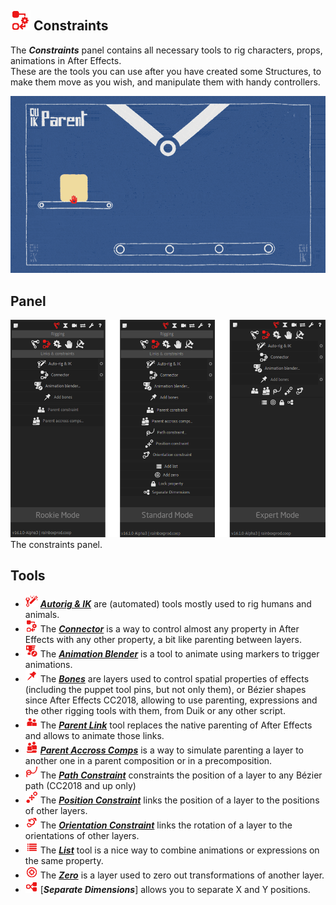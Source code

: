 ## ![Constraints Icon](img/duik-icons/constraint-icon-r.png) Constraints

The ***Constraints*** panel contains all necessary tools to rig characters, props, animations in After Effects.  
These are the tools you can use after you have created some Structures, to make them move as you wish, and manipulate them with handy controllers.

![Constraints GIF](img/examples/parent-2.gif)

## Panel

![Constraints panel](img\duik-screenshots\S-Rigging\S-Rigging-Links&Constraints\Links&Constraints-panels.png)
The constraints panel.

## Tools

- ![Constraints Icon](img/duik-icons/links-tools/autorig-icon-r.png) ***[Autorig & IK](autorig.md)*** are (automated) tools mostly used to rig humans and animals.
- ![Constraints Icon](img/duik-icons/links-tools/connector-icon-r.png) The ***[Connector](connector.md)*** is a way to control almost any property in After Effects with any other property, a bit like parenting between layers.
- ![Constraints Icon](img/duik-icons/links-tools/anim-blender-icon-r.png) The ***[Animation Blender](animation-blender-setup.md)*** is a tool to animate using markers to trigger animations.
- ![Constraints Icon](img/duik-icons/links-tools/add-bones-icon-r.png) The [***Bones***](bones.md) are layers used to control spatial properties of effects (including the puppet tool pins, but not only them), or Bézier shapes since After Effects CC2018, allowing to use parenting, expressions and the other rigging tools with them, from Duik or any other script.
- ![Constraints Icon](img/duik-icons/links-tools/parent-link-icon-r.png) The [***Parent Link***](parent-constraint.md) tool replaces the native parenting of After Effects and allows to animate those links.
- ![Constraints Icon](img/duik-icons/links-tools/lil-parentcomp-icon-r.png) ***[Parent Accross Comps](parent-accross-compositions.md)*** is a way to simulate parenting a layer to another one in a parent composition or in a precomposition.
- ![Constraints Icon](img/duik-icons/links-tools/path-constraint-icon-r.png) The [***Path Constraint***](path-constraint.md) constraints the position of a layer to any Bézier path (CC2018 and up only)
- ![Constraints Icon](img/duik-icons/links-tools/pos-constraint-icon-r.png) The [***Position Constraint***](position-constraint.md) links the position of a layer to the positions of other layers.
- ![Constraints Icon](img/duik-icons/links-tools/orient-constraint-icon-r.png) The [***Orientation Constraint***](orientation-constraint.md) links the rotation of a layer to the orientations of other layers.
- ![Constraints Icon](img/duik-icons/links-tools/add-list-icon-r.png) The [***List***](duik-list.md) tool is a nice way to combine animations or expressions on the same property.
- ![Constraints Icon](img/duik-icons/links-tools/add-zero-icon-r.png) The [***Zero***](zero.md) is a layer used to zero out transformations of another layer.
- ![Constraints Icon](img/duik-icons/links-tools/separatedim-icon-r.png) [***Separate Dimensions***] allows you to separate X and Y positions.